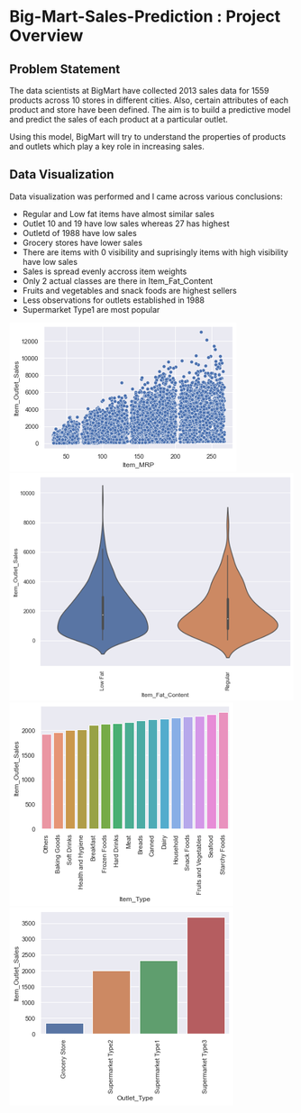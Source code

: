 # Big-Mart-Sales-Prediction : Project Overview

## Problem Statement
The data scientists at BigMart have collected 2013 sales data for 1559 products across 10 stores in different cities. Also, certain attributes of each product and store have been defined. The aim is to build a predictive model and predict the sales of each product at a particular outlet.

Using this model, BigMart will try to understand the properties of products and outlets which play a key role in increasing sales.

## Data Visualization
Data visualization was performed and I came across various conclusions:
* 	Regular and Low fat items have almost similar sales
* 	Outlet 10 and 19 have low sales whereas 27 has highest
* 	Outletd of 1988 have low sales
* 	Grocery stores have lower sales
*	There are items with 0 visibility and suprisingly items with high visibility have low sales
*	Sales is spread evenly accross item weights
*	Only 2 actual classes are there in Item_Fat_Content
* 	Fruits and vegetables and snack foods are highest sellers
*	Less observations for outlets established in 1988
* 	Supermarket Type1 are most popular

![alt text](https://github.com/Aditk23/Big-Mart-Sales-Prediction/blob/main/MRP.png "Scatter Plot for Item_MRP vs Item_Sales")
![alt text](https://github.com/Aditk23/Big-Mart-Sales-Prediction/blob/main/fat_content.png "VioinPlot for fat content in different items")
![alt text](https://github.com/Aditk23/Big-Mart-Sales-Prediction/blob/main/item_type.png "Sales of different type of items")
![alt text](https://github.com/Aditk23/Big-Mart-Sales-Prediction/blob/main/outlet_type.png "Sales on different outlets")
